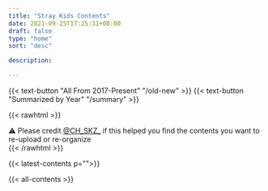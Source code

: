 ```yaml
---
title: "Stray Kids Contents"
date: 2021-09-25T17:25:31+08:00
draft: false
type: "home"
sort: "desc"

description:

---
```

{{< text-button "All From 2017-Present" "/old-new" >}}
{{< text-button "Summarized by Year" "/summary" >}}

{{< rawhtml >}}
<div class="highlight-red">
  ⚠ Please credit <a href="https://twitter.com/CH_SKZ_">@CH_SKZ_</a> if this helped you find the contents you want to re-upload or re-organize
</div>
{{< /rawhtml >}}

{{< latest-contents p="">}}

{{< all-contents >}}
